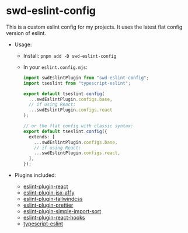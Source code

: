 # swd-eslint-config

This is a custom eslint config for my projects. It uses the latest flat config version of eslint.

- Usage:

  - Install: `pnpm add -D swd-eslint-config`
  - In your `eslint.config.mjs`:

    ```ts
    import swdEslintPlugin from "swd-eslint-config";
    import tseslint from "typescript-eslint";

    export default tseslint.config(
      ...swdEslintPlugin.configs.base,
      // if using React:
      ...swdEslintPlugin.configs.react
    );

    // or the flat config with classic syntax:
    export default tseslint.config({
      extends: [
        ...swdEslintPlugin.configs.base,
        // if using React:
        ...swdEslintPlugin.configs.react,
      ],
    });
    ```

- Plugins included:
  - [eslint-plugin-react](https://github.com/jsx-eslint/eslint-plugin-react)
  - [eslint-plugin-jsx-a11y](https://github.com/jsx-eslint/eslint-plugin-jsx-a11y)
  - [eslint-plugin-tailwindcss](https://github.com/tailwindlabs/eslint-plugin-tailwindcss)
  - [eslint-plugin-prettier](https://github.com/prettier/eslint-plugin-prettier)
  - [eslint-plugin-simple-import-sort](https://github.com/lydell/eslint-plugin-simple-import-sort)
  - [eslint-plugin-react-hooks](https://github.com/facebook/react/tree/main/packages/eslint-plugin-react-hooks)
  - [typescript-eslint](https://github.com/typescript-eslint/typescript-eslint/tree/main/packages/eslint-plugin)
